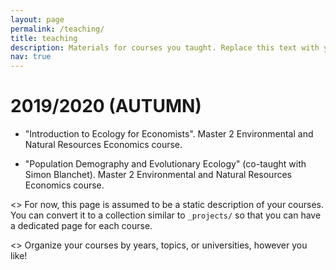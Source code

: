 ```yaml
---
layout: page
permalink: /teaching/
title: teaching
description: Materials for courses you taught. Replace this text with your description.
nav: true
---
```


# 2019/2020 (AUTUMN)

- "Introduction to Ecology for Economists". Master 2 Environmental and Natural Resources Economics course.

- "Population Demography and Evolutionary Ecology" (co-taught with Simon Blanchet). Master 2 Environmental and Natural Resources Economics course.

<> For now, this page is assumed to be a static description of your courses. You can convert it to a collection similar to `_projects/` so that you can have a dedicated page for each course.

<> Organize your courses by years, topics, or universities, however you like!
